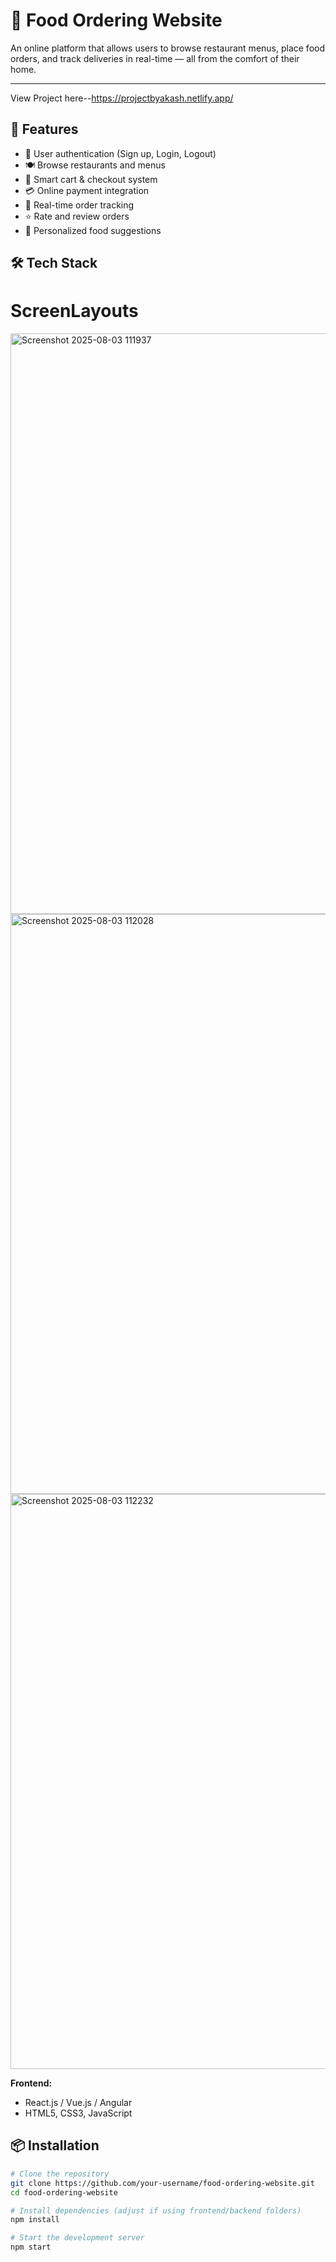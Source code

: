 # 🍔 Food Ordering Website

An online platform that allows users to browse restaurant menus, place food orders, and track deliveries in real-time — all from the comfort of their home.

---
View Project here--https://projectbyakash.netlify.app/
## 🚀 Features

- 🔐 User authentication (Sign up, Login, Logout)
- 🍽️ Browse restaurants and menus
- 🛒 Smart cart & checkout system
- 💳 Online payment integration
- 🧭 Real-time order tracking
- ⭐ Rate and review orders
- 🧠 Personalized food suggestions
## 🛠️ Tech Stack
# ScreenLayouts
<img width="1897" height="929" alt="Screenshot 2025-08-03 111937" src="https://github.com/user-attachments/assets/c9385bd7-385d-4d50-8098-a2e3158d28cb" />
<img width="1893" height="928" alt="Screenshot 2025-08-03 112028" src="https://github.com/user-attachments/assets/7c18d14b-ef95-4873-a3f6-71031e078960" />
<img width="1890" height="920" alt="Screenshot 2025-08-03 112232" src="https://github.com/user-attachments/assets/237e0882-ed3b-4728-8ddb-5b81d917f15b" />


**Frontend:**
- React.js / Vue.js / Angular  
- HTML5, CSS3, JavaScript
 

## 📦 Installation

```bash
# Clone the repository
git clone https://github.com/your-username/food-ordering-website.git
cd food-ordering-website

# Install dependencies (adjust if using frontend/backend folders)
npm install

# Start the development server
npm start
